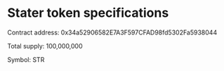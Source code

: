 # Stater token specifications

Contract address: 0x34a52906582E7A3F597CFAD98fd5302Fa5938044

Total supply: 100,000,000

Symbol: STR
